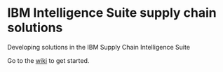
# IBM Intelligence Suite supply chain solutions

Developing solutions in the IBM Supply Chain Intelligence Suite

Go to the [wiki](https://github.com/IBM/intelligence-suite-supply-chain-solutions/wiki) to get started.
